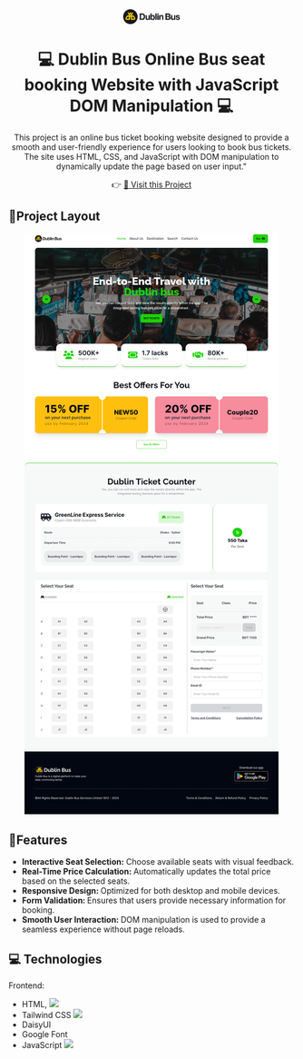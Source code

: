 <div align='center'><img width='100' src='./assets/logo.jpg'/></div>

 
<h1 align="center" style="font-weight: bold;">💻 <b>Dublin Bus</b> Online Bus seat booking Website with JavaScript DOM Manipulation 💻</h1>
<p align="center">This project is an online bus ticket booking website designed to provide a smooth and user-friendly experience for users looking to book bus tickets. The site uses HTML, CSS, and JavaScript with DOM manipulation to dynamically update the page based on user input."</p>

<p align="center">
   👉 <a target='_blank' href="https://rehan606.github.io/Online-Bus-Ticket-Booking-With-DOM-Manipulation/">📱 Visit this Project</a>
</p> 

 <h2 id="layout">🎨Project Layout</h2>
 
 <p align="center">
<img src='./assets/project-demo.png'/>

</br>

<h2 id="layout">🎨Features</h2>
 <ul>

   <li> <b> Interactive Seat Selection:</b>  Choose available seats with visual feedback. </li>
   <li> <b> Real-Time Price Calculation: </b>  Automatically updates the total price based on the selected seats. </li>
   <li> <b> Responsive Design: </b> Optimized for both desktop and mobile devices. </li>
   <li> <b> Form Validation: </b>  Ensures that users provide necessary information for booking. </li>
   <li> <b> Smooth User Interaction: </b> DOM manipulation is used to provide a seamless experience without page reloads. </li>
 
 </ul>

 <h2 id="technologies">💻 Technologies</h2>

Frontend: 
- HTML, <img width='20' src='https://i.ibb.co/0nM8BvN/html.png'/>
- Tailwind CSS <img width='20' src='https://i.ibb.co/YQgZTgT/css.png'/>
- DaisyUI
- Google Font
- JavaScript <img width='20' src='https://i.ibb.co/g41kf3h/javascript.png'/> 
  



